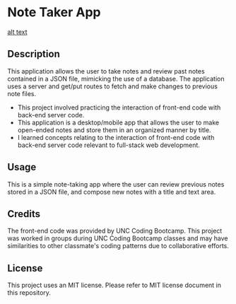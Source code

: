 # Note Taker App

[alt text](/Assets/images/NoteTakerAppScreenshot.jpg)

## Description

This application allows the user to take notes and review past notes contained in a JSON file, mimicking the use of a database. The application uses a server and get/put routes to fetch and make changes to previous note files.

- This project involved practicing the interaction of front-end code with back-end server code. 
- This application is a desktop/mobile app that allows the user to make open-ended notes and store them in an organized manner by title.
- I learned concepts relating to the interaction of front-end code with back-end server code relevant to full-stack web development. 

## Usage

This is a simple note-taking app where the user can review previous notes stored in a JSON file, and compose new notes with a title and text area.

## Credits

The front-end code was provided by UNC Coding Bootcamp. This project was worked in groups during UNC Coding Bootcamp classes and may have similarities to other classmate's coding patterns due to collaborative efforts. 

## License

This project uses an MIT license. Please refer to MIT license document in this repository.